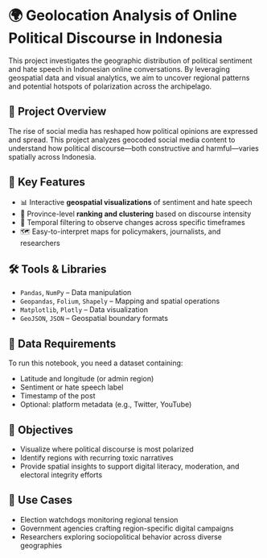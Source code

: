 # 🌍 Geolocation Analysis of Online Political Discourse in Indonesia

This project investigates the geographic distribution of political sentiment and hate speech in Indonesian online conversations. By leveraging geospatial data and visual analytics, we aim to uncover regional patterns and potential hotspots of polarization across the archipelago.

## 🧾 Project Overview

The rise of social media has reshaped how political opinions are expressed and spread. This project analyzes geocoded social media content to understand how political discourse—both constructive and harmful—varies spatially across Indonesia.

## 📌 Key Features

- 📊 Interactive **geospatial visualizations** of sentiment and hate speech  
- 🧭 Province-level **ranking and clustering** based on discourse intensity  
- 📅 Temporal filtering to observe changes across specific timeframes  
- 🗺️ Easy-to-interpret maps for policymakers, journalists, and researchers  

## 🛠️ Tools & Libraries

- `Pandas`, `NumPy` – Data manipulation  
- `Geopandas`, `Folium`, `Shapely` – Mapping and spatial operations  
- `Matplotlib`, `Plotly` – Data visualization  
- `GeoJSON`, `JSON` – Geospatial boundary formats  

## 📂 Data Requirements

To run this notebook, you need a dataset containing:
- Latitude and longitude (or admin region)
- Sentiment or hate speech label
- Timestamp of the post
- Optional: platform metadata (e.g., Twitter, YouTube)

## 🎯 Objectives

- Visualize where political discourse is most polarized  
- Identify regions with recurring toxic narratives  
- Provide spatial insights to support digital literacy, moderation, and electoral integrity efforts  

## 📌 Use Cases

- Election watchdogs monitoring regional tension  
- Government agencies crafting region-specific digital campaigns  
- Researchers exploring sociopolitical behavior across diverse geographies
